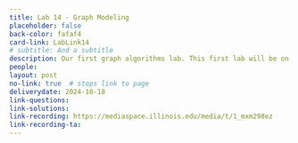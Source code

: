 ```yaml
---
title: Lab 14 - Graph Modeling
placeholder: false
back-color: fafaf4
card-link: LabLink14
# subtitle: And a subtitle
description: Our first graph algorithms lab. This first lab will be on formulating logic puzzles as graphing problems that can be solved using simple search algos.  
people:
layout: post
no-link: true  # stops link to page 
deliverydate: 2024-10-18
link-questions: 
link-solutions: 
link-recording: https://mediaspace.illinois.edu/media/t/1_mxm298ez
link-recording-ta:
---
```










